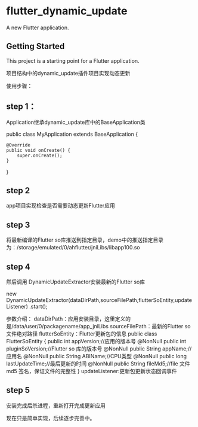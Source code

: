 # flutter_dynamic_update

A new Flutter application.

## Getting Started

This project is a starting point for a Flutter application.

项目结构中的dynamic_update插件项目实现动态更新

使用步骤：

## step 1：
Application继承dynamic_update库中的BaseApplication类

public class MyApplication extends BaseApplication {

    @Override
    public void onCreate() {
        super.onCreate();
    }
}

## step 2
app项目实现检查是否需要动态更新Flutter应用

## step 3
将最新编译的Flutter so库推送到指定目录，demo中的推送指定目录为：/storage/emulated/0/ahflutter/jniLibs/libapp100.so

## step 4
然后调用 DynamicUpdateExtractor安装最新的Flutter so库

new DynamicUpdateExtractor(dataDirPath,sourceFilePath,flutterSoEntity,updateListener)
                           .start();
                           
参数介绍：
dataDirPath：应用安装目录，这里定义的是/data/user/0/packagename/app_jniLibs
sourceFilePath：最新的Flutter so文件绝对路径
flutterSoEntity：Flutter更新包的信息
    public class FlutterSoEntity {
        public int appVersion;//应用的版本号
        @NonNull
        public int pluginSoVersion;//Flutter so 库的版本号
        @NonNull
        public String appName;//应用名
        @NonNull
        public String ABIName;//CPU类型
        @NonNull
        public long lastUpdateTime;//最后更新的时间
        @NonNull
        public String fileMd5;//file 文件 md5 签名，保证文件的完整性
    }
updateListener:更新包更新状态回调事件

## step 5
安装完成后杀进程，重新打开完成更新应用



现在只是简单实现，后续逐步完善中。
    


